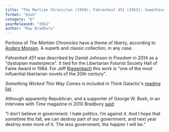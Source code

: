 ```yaml
---
title: "The Martian Chronicles (1950); Fahrenheit 451 (1953); Something Wicked This Way Comes (1962)"
format: "book"
category: "b"
yearReleased: "1962"
author: "Ray Bradbury"
---
```

Portions of <em>The Martian Chronicles</em> have a theme of  liberty, according to <a href="http://lfs.org/newsletter/030/03/FiftyWorks.shtml">Anders Monsen</a>. A  superb and classic collection, in any case.

<em>Fahrenheit 451</em> was described by Daniel Johnson in <em>Freedom</em> in 2014 as a  "dystopian masterpiece". It tied for the Libertarian Futurist Society Hall of Fame  Award in 1984. For Jeff <a href="http://mises.org/daily/4650/Revisit-Bradburys-Fahrenheit-451"> Riggenbach</a> this work is "one of the most influential libertarian novels of  the 20th century".

<em>Something Wicked This Way Comes</em>  is included in Think Galactic's <a href="http://thinkgalactic.org/reading-lists/by-author/">reading list</a>.

Although apparently Republican, and a  supporter of George W. Bush, in an interview with <em>Time</em> magazine in 2010  Bradbury <a href="http://prometheus-unbound.org/2012/06/16/article-ray-bradbury-anarchist-at-heart/"> said</a>:

"I don’t believe in government. I hate politics. I’m  against it. And I hope that sometime this fall, we can destroy part of our  government, and next year destroy even more of it. The less government, the  happier I will be."
